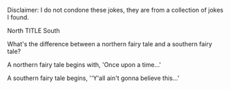 Disclaimer: I do not condone these jokes, they are from a collection of jokes I found.

North TITLE South

What's the difference between a northern fairy tale and a southern fairy tale?

A northern fairy tale begins with, 'Once upon a time...'

A southern fairy tale begins, ''Y'all ain't gonna believe this...'

